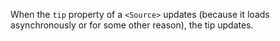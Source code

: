 When the `tip` property of a `<Source>` updates (because it loads asynchronously or for some other reason), the tip updates.
